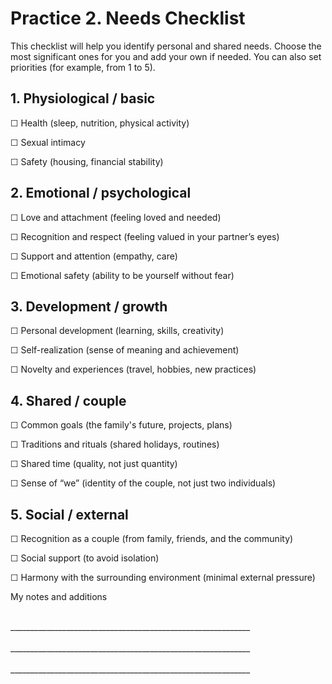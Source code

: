 <div style="page-break-before: always;"></div>

# Practice 2. Needs Checklist

This checklist will help you identify personal and shared needs.
Choose the most significant ones for you and add your own if needed.
You can also set priorities (for example, from 1 to 5).

## 1. Physiological / basic

☐ Health (sleep, nutrition, physical activity)

☐ Sexual intimacy

☐ Safety (housing, financial stability)

## 2. Emotional / psychological

☐ Love and attachment (feeling loved and needed)

☐ Recognition and respect (feeling valued in your partner’s eyes)

☐ Support and attention (empathy, care)

☐ Emotional safety (ability to be yourself without fear)

## 3. Development / growth

☐ Personal development (learning, skills, creativity)

☐ Self-realization (sense of meaning and achievement)

☐ Novelty and experiences (travel, hobbies, new practices)

## 4. Shared / couple

☐ Common goals (the family's future, projects, plans)

☐ Traditions and rituals (shared holidays, routines)

☐ Shared time (quality, not just quantity)

☐ Sense of “we” (identity of the couple, not just two individuals)

## 5. Social / external

☐ Recognition as a couple (from family, friends, and the community)

☐ Social support (to avoid isolation)

☐ Harmony with the surrounding environment (minimal external pressure)

My notes and additions

<br/>
____________________________________________________________
<br/><br/>
____________________________________________________________
<br/><br/>
____________________________________________________________

